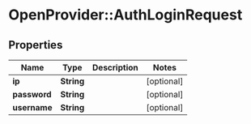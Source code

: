 # OpenProvider::AuthLoginRequest

## Properties
Name | Type | Description | Notes
------------ | ------------- | ------------- | -------------
**ip** | **String** |  | [optional] 
**password** | **String** |  | [optional] 
**username** | **String** |  | [optional] 


